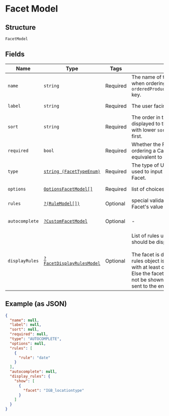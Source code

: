 
# Facet Model

## Structure

`FacetModel`

## Fields

| Name | Type | Tags | Description | Getter | Setter |
|  --- | --- | --- | --- | --- | --- |
| `name` | `string` | Required | The name of the Facet. To be used as a key when ordering a Campaign, under the `orderedProductsSpecs.postingRequirements` key. | getName(): string | setName(string name): void |
| `label` | `string` | Required | The user facing label | getLabel(): string | setLabel(string label): void |
| `sort` | `string` | Required | The order in the list of vacancy fields to be displayed to the user when posting. Facets with lower `sort` values should be displayed first. | getSort(): string | setSort(string sort): void |
| `required` | `bool` | Required | Whether the Facet is required when ordering a Campaign. 0 and 1 are equivalent to `true` or `false` | getRequired(): bool | setRequired(bool required): void |
| `type` | [`string (FacetTypeEnum)`](../../doc/models/facet-type-enum.md) | Required | The type of UI and data structure to be used to input and store values for this Facet. | getType(): string | setType(string type): void |
| `options` | [`OptionsFacetModel[]`](../../doc/models/options-facet-model.md) | Required | list of choices for this Facet's value. | getOptions(): array | setOptions(array options): void |
| `rules` | [`?(RuleModel[])`](../../doc/models/rule-model.md) | Optional | special validation rules that apply for this Facet's value | getRules(): ?array | setRules(?array rules): void |
| `autocomplete` | [`?CustomFacetModel`](../../doc/models/custom-facet-model.md) | Optional | - | getAutocomplete(): ?CustomFacetModel | setAutocomplete(?CustomFacetModel autocomplete): void |
| `displayRules` | [`?FacetDisplayRulesModel`](../../doc/models/facet-display-rules-model.md) | Optional | List of rules used to decide if this facet should be displayed or not.<br><br>The facet is displayed when the display rules object is null or if there is a match with at least one of the show rules.<br>Else the facet is not displayed and should not be shown to the user nor facet data be sent to the endpoint. | getDisplayRules(): ?FacetDisplayRulesModel | setDisplayRules(?FacetDisplayRulesModel displayRules): void |

## Example (as JSON)

```json
{
  "name": null,
  "label": null,
  "sort": null,
  "required": null,
  "type": "AUTOCOMPLETE",
  "options": null,
  "rules": [
    {
      "rule": "date"
    }
  ],
  "autocomplete": null,
  "display_rules": {
    "show": [
      {
        "facet": "IGB_locationtype"
      }
    ]
  }
}
```

